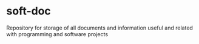 # soft-doc
Repository for storage of all documents and information useful and related with programming and software projects
